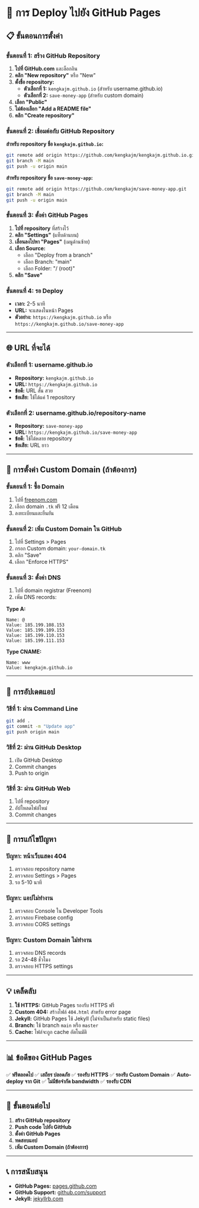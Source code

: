 # 🚀 การ Deploy ไปยัง GitHub Pages

## 📋 ขั้นตอนการตั้งค่า

### ขั้นตอนที่ 1: สร้าง GitHub Repository

1. **ไปที่ GitHub.com** และล็อกอิน
2. **คลิก "New repository"** หรือ "New"
3. **ตั้งชื่อ repository:**
   - **ตัวเลือกที่ 1:** `kengkajm.github.io` (สำหรับ username.github.io)
   - **ตัวเลือกที่ 2:** `save-money-app` (สำหรับ custom domain)
4. **เลือก "Public"**
5. **ไม่ต้องเลือก "Add a README file"**
6. **คลิก "Create repository"**

### ขั้นตอนที่ 2: เชื่อมต่อกับ GitHub Repository

**สำหรับ repository ชื่อ `kengkajm.github.io`:**
```bash
git remote add origin https://github.com/kengkajm/kengkajm.github.io.git
git branch -M main
git push -u origin main
```

**สำหรับ repository ชื่อ `save-money-app`:**
```bash
git remote add origin https://github.com/kengkajm/save-money-app.git
git branch -M main
git push -u origin main
```

### ขั้นตอนที่ 3: ตั้งค่า GitHub Pages

1. **ไปที่ repository** ที่สร้างไว้
2. **คลิก "Settings"** (แท็บด้านบน)
3. **เลื่อนลงไปหา "Pages"** (เมนูด้านซ้าย)
4. **เลือก Source:**
   - เลือก "Deploy from a branch"
   - เลือก Branch: "main"
   - เลือก Folder: "/ (root)"
5. **คลิก "Save"**

### ขั้นตอนที่ 4: รอ Deploy

- **เวลา:** 2-5 นาที
- **URL:** จะแสดงในหน้า Pages
- **ตัวอย่าง:** `https://kengkajm.github.io` หรือ `https://kengkajm.github.io/save-money-app`

---

## 🌐 URL ที่จะได้

### ตัวเลือกที่ 1: username.github.io
- **Repository:** `kengkajm.github.io`
- **URL:** `https://kengkajm.github.io`
- **ข้อดี:** URL สั้น สวย
- **ข้อเสีย:** ใช้ได้แค่ 1 repository

### ตัวเลือกที่ 2: username.github.io/repository-name
- **Repository:** `save-money-app`
- **URL:** `https://kengkajm.github.io/save-money-app`
- **ข้อดี:** ใช้ได้หลาย repository
- **ข้อเสีย:** URL ยาว

---

## 🔧 การตั้งค่า Custom Domain (ถ้าต้องการ)

### ขั้นตอนที่ 1: ซื้อ Domain
1. ไปที่ [freenom.com](https://freenom.com)
2. เลือก domain `.tk` ฟรี 12 เดือน
3. ลงทะเบียนและยืนยัน

### ขั้นตอนที่ 2: เพิ่ม Custom Domain ใน GitHub
1. ไปที่ Settings > Pages
2. กรอก Custom domain: `your-domain.tk`
3. คลิก "Save"
4. เลือก "Enforce HTTPS"

### ขั้นตอนที่ 3: ตั้งค่า DNS
1. ไปที่ domain registrar (Freenom)
2. เพิ่ม DNS records:

**Type A:**
```
Name: @
Value: 185.199.108.153
Value: 185.199.109.153
Value: 185.199.110.153
Value: 185.199.111.153
```

**Type CNAME:**
```
Name: www
Value: kengkajm.github.io
```

---

## 🔄 การอัปเดตแอป

### วิธีที่ 1: ผ่าน Command Line
```bash
git add .
git commit -m "Update app"
git push origin main
```

### วิธีที่ 2: ผ่าน GitHub Desktop
1. เปิด GitHub Desktop
2. Commit changes
3. Push to origin

### วิธีที่ 3: ผ่าน GitHub Web
1. ไปที่ repository
2. อัปโหลดไฟล์ใหม่
3. Commit changes

---

## 🚨 การแก้ไขปัญหา

### ปัญหา: หน้าเว็บแสดง 404
1. ตรวจสอบ repository name
2. ตรวจสอบ Settings > Pages
3. รอ 5-10 นาที

### ปัญหา: แอปไม่ทำงาน
1. ตรวจสอบ Console ใน Developer Tools
2. ตรวจสอบ Firebase config
3. ตรวจสอบ CORS settings

### ปัญหา: Custom Domain ไม่ทำงาน
1. ตรวจสอบ DNS records
2. รอ 24-48 ชั่วโมง
3. ตรวจสอบ HTTPS settings

---

## 💡 เคล็ดลับ

1. **ใช้ HTTPS:** GitHub Pages รองรับ HTTPS ฟรี
2. **Custom 404:** สร้างไฟล์ `404.html` สำหรับ error page
3. **Jekyll:** GitHub Pages ใช้ Jekyll (ไม่จำเป็นสำหรับ static files)
4. **Branch:** ใช้ branch `main` หรือ `master`
5. **Cache:** ไฟล์จะถูก cache อัตโนมัติ

---

## 📊 ข้อดีของ GitHub Pages

✅ **ฟรีตลอดไป**
✅ **เสถียร ปลอดภัย**
✅ **รองรับ HTTPS**
✅ **รองรับ Custom Domain**
✅ **Auto-deploy จาก Git**
✅ **ไม่มีข้อจำกัด bandwidth**
✅ **รองรับ CDN**

---

## 🎯 ขั้นตอนต่อไป

1. **สร้าง GitHub repository**
2. **Push code ไปยัง GitHub**
3. **ตั้งค่า GitHub Pages**
4. **ทดสอบแอป**
5. **เพิ่ม Custom Domain (ถ้าต้องการ)**

---

## 📞 การสนับสนุน

- **GitHub Pages:** [pages.github.com](https://pages.github.com)
- **GitHub Support:** [github.com/support](https://github.com/support)
- **Jekyll:** [jekyllrb.com](https://jekyllrb.com)
